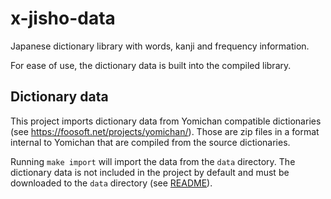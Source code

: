 # x-jisho-data

Japanese dictionary library with words, kanji and frequency information.

For ease of use, the dictionary data is built into the compiled library.

## Dictionary data

This project imports dictionary data from Yomichan compatible dictionaries
(see https://foosoft.net/projects/yomichan/). Those are zip files in a format
internal to Yomichan that are compiled from the source dictionaries.

Running `make import` will import the data from the `data` directory. The
dictionary data is not included in the project by default and must be downloaded
to the `data` directory (see [README](data/README.md)).
